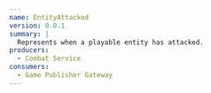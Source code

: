 ```yaml
---
name: EntityAttacked
version: 0.0.1
summary: |
  Represents when a playable entity has attacked.
producers:
  - Combat Service
consumers:
  - Game Publisher Gateway
---
```


<NodeGraph title="Consumer / Producer Diagram" />
